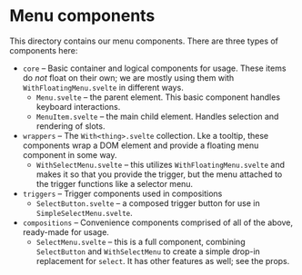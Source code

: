 # Menu components

This directory contains our menu components. There are three types of components here:

- `core` – Basic container and logical components for usage. These items do _not_ float on their own; we are mostly using them with `WithFloatingMenu.svelte` in different ways.
  - `Menu.svelte` – the parent element. This basic component handles keyboard interactions.
  - `MenuItem.svelte` – the main child element. Handles selection and rendering of slots.
- `wrappers` – The `With<thing>.svelte` collection. Lke a tooltip, these components wrap a DOM element and provide a floating menu component in some way.
  - `WithSelectMenu.svelte` – this utilizes `WithFloatingMenu.svelte` and makes it so that you provide the trigger, but the menu attached to the trigger functions like a selector menu.
- `triggers` – Trigger components used in compositions
  - `SelectButton.svelte` – a composed trigger button for use in `SimpleSelectMenu.svelte`.
- `compositions` – Convenience components comprised of all of the above, ready-made for usage.
  - `SelectMenu.svelte` – this is a full component, combining `SelectButton` and `WithSelectMenu` to create a simple drop-in replacement for `select`. It has other features as well; see the props.